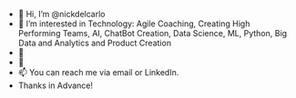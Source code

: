 - 👋 Hi, I’m @nickdelcarlo
- 👀 I’m interested in Technology: Agile Coaching, Creating High Performing Teams, AI, ChatBot Creation, Data Science, ML, Python, Big Data and Analytics and Product Creation
- 🌱 
- 💞️ 
- 📫 You can reach me via email or LinkedIn.
- Thanks in Advance!

<!---
nickdelcarlo/nickdelcarlo is a ✨ special ✨ repository because its `README.md` (this file) appears on your GitHub profile.
You can click the Preview link to take a look at your changes.
--->
